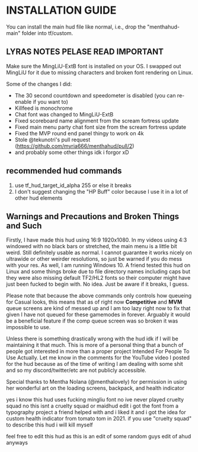 # **INSTALLATION GUIDE**

You can install the main hud file like normal, i.e., drop the "menthahud-main" folder into tf/custom.

## LYRAS NOTES PELASE READ IMPORTANT
Make sure the MingLiU-ExtB font is installed on your OS. I swapped out MingLiU for it due to missing characters and broken font rendering on Linux.

Some of the changes I did:

- The 30 second countdown and speedometer is disabled (you can re-enable if you want to)
- Killfeed is monochrome
- Chat font was changed to MingLiU-ExtB
- Fixed scoreboard name alignment from the scream fortress update
- Fixed main menu party chat font size from the scream fortress update
- Fixed the MVP round end panel thingy to work on 4k
- Stole @tekunotri's pull request (https://github.com/myria666/menthahud/pull/2)
- and probably some other things idk i forgor xD

## recommended hud commands

1. use tf_hud_target_id_alpha 255 or else it breaks
2. I don't suggest changing the "HP Buff" color because I use it in a lot of other hud elements

## Warnings and Precautions and Broken Things and Such

Firstly, I have made this hud using 16:9 1920x1080. In my videos using 4:3 windowed with no black bars or stretched, the main menu is a little bit weird. Still definitely usable as normal. I cannot guarantee it works nicely on ultrawide or other weirder resolutions, so just be warned if you do mess with your res. As well, I am running Windows 10. A friend tested this hud on Linux and some things broke due to file directory names including caps but they were also missing default TF2/HL2 fonts so their computer might have just been fucked to begin with. No idea. Just be aware if it breaks, I guess.

Please note that because the above commands only controls how queueing for Casual looks, this means that as of right now **Competitive** and **MVM** queue screens are kind of messed up and I am too lazy right now to fix that given I have not queued for these gamemodes in forever. Arguably it would be a beneficial feature if the comp queue screen was so broken it was impossible to use.

Unless there is something drastically wrong with the hud idk if I will be maintaining it that much. This is more of a personal thing that a bunch of people got interested in more than a proper project Intended For People To Use Actually. Let me know in the comments for the YouTube video I posted for the hud because as of the time of writing I am dealing with some shit and so my discord/twitter/etc are not publicly accessible.

Special thanks to Mentha Nolana (@menthalovely) for permission in using her wonderful art on the loading screens, backpack, and health indicator

yes i know this hud uses fucking mingliu font no ive never played cruelty squad no this isnt a cruelty squad or maidhud edit i got the font from a typography project a friend helped with and i liked it and i got the idea for custom health indicator from tomato tom in 2021. if you use "cruelty squad" to describe this hud i will kill myself

feel free to edit this hud as this is an edit of some random guys edit of ahud anyways
